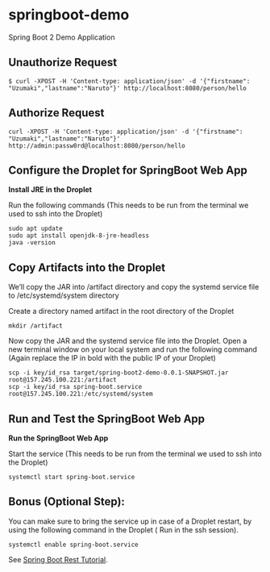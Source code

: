 # springboot-demo
Spring Boot 2 Demo Application

## Unauthorize Request

```
$ curl -XPOST -H 'Content-type: application/json' -d '{"firstname": "Uzumaki","lastname":"Naruto"}' http://localhost:8080/person/hello
```

## Authorize Request

```
curl -XPOST -H 'Content-type: application/json' -d '{"firstname": "Uzumaki","lastname":"Naruto"}' http://admin:passw0rd@localhost:8080/person/hello
```

## Configure the Droplet for SpringBoot Web App

**Install JRE in the Droplet**

Run the following commands (This needs to be run from the terminal we used to ssh into the Droplet)

```shell
sudo apt update
sudo apt install openjdk-8-jre-headless
java -version
```

## Copy Artifacts into the Droplet

We’ll copy the JAR into /artifact directory and copy the systemd service file to /etc/systemd/system directory

Create a directory named artifact in the root directory of the Droplet

`mkdir /artifact`

Now copy the JAR and the systemd service file into the Droplet. Open a new terminal window on your local system and run
the following command (Again replace the IP in bold with the public IP of your Droplet)

```shell
scp -i key/id_rsa target/spring-boot2-demo-0.0.1-SNAPSHOT.jar root@157.245.100.221:/artifact
scp -i key/id_rsa spring-boot.service root@157.245.100.221:/etc/systemd/system
```

## Run and Test the SpringBoot Web App

**Run the SpringBoot Web App**

Start the service (This needs to be run from the terminal we used to ssh into the Droplet)

```shell
systemctl start spring-boot.service
```

## Bonus (Optional Step):

You can make sure to bring the service up in case of a Droplet restart, by using the following command in the Droplet (
Run in the ssh session).

```shell
systemctl enable spring-boot.service
```

See [Spring Boot Rest Tutorial](https://octoperf.com/blog/2018/02/22/spring-boot-rest-tutorial/).